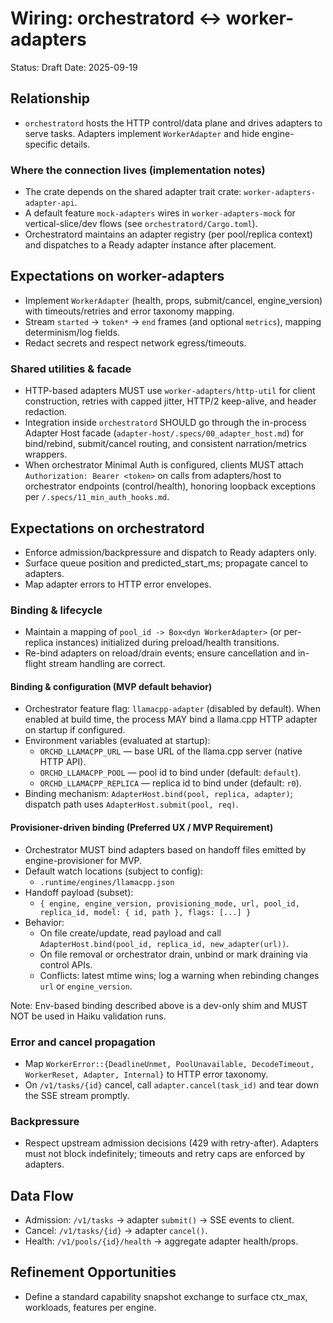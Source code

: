 # Wiring: orchestratord ↔ worker-adapters

Status: Draft
Date: 2025-09-19

## Relationship
- `orchestratord` hosts the HTTP control/data plane and drives adapters to serve tasks. Adapters implement `WorkerAdapter` and hide engine-specific details.

### Where the connection lives (implementation notes)
- The crate depends on the shared adapter trait crate: `worker-adapters-adapter-api`.
- A default feature `mock-adapters` wires in `worker-adapters-mock` for vertical-slice/dev flows (see `orchestratord/Cargo.toml`).
- Orchestratord maintains an adapter registry (per pool/replica context) and dispatches to a Ready adapter instance after placement.

## Expectations on worker-adapters
- Implement `WorkerAdapter` (health, props, submit/cancel, engine_version) with timeouts/retries and error taxonomy mapping.
- Stream `started` → `token*` → `end` frames (and optional `metrics`), mapping determinism/log fields.
- Redact secrets and respect network egress/timeouts.

### Shared utilities & facade

- HTTP-based adapters MUST use `worker-adapters/http-util` for client construction, retries with capped jitter, HTTP/2 keep-alive, and header redaction.
- Integration inside `orchestratord` SHOULD go through the in-process Adapter Host facade (`adapter-host/.specs/00_adapter_host.md`) for bind/rebind, submit/cancel routing, and consistent narration/metrics wrappers.
- When orchestrator Minimal Auth is configured, clients MUST attach `Authorization: Bearer <token>` on calls from adapters/host to orchestrator endpoints (control/health), honoring loopback exceptions per `/.specs/11_min_auth_hooks.md`.

## Expectations on orchestratord
- Enforce admission/backpressure and dispatch to Ready adapters only.
- Surface queue position and predicted_start_ms; propagate cancel to adapters.
- Map adapter errors to HTTP error envelopes.

### Binding & lifecycle
- Maintain a mapping of `pool_id -> Box<dyn WorkerAdapter>` (or per-replica instances) initialized during preload/health transitions.
- Re-bind adapters on reload/drain events; ensure cancellation and in-flight stream handling are correct.

#### Binding & configuration (MVP default behavior)
- Orchestrator feature flag: `llamacpp-adapter` (disabled by default). When enabled at build time, the process MAY bind a llama.cpp HTTP adapter on startup if configured.
- Environment variables (evaluated at startup):
  - `ORCHD_LLAMACPP_URL` — base URL of the llama.cpp server (native HTTP API).
  - `ORCHD_LLAMACPP_POOL` — pool id to bind under (default: `default`).
  - `ORCHD_LLAMACPP_REPLICA` — replica id to bind under (default: `r0`).
- Binding mechanism: `AdapterHost.bind(pool, replica, adapter)`; dispatch path uses `AdapterHost.submit(pool, req)`.

#### Provisioner-driven binding (Preferred UX / MVP Requirement)
- Orchestrator MUST bind adapters based on handoff files emitted by engine-provisioner for MVP.
- Default watch locations (subject to config):
  - `.runtime/engines/llamacpp.json`
- Handoff payload (subset):
  - `{ engine, engine_version, provisioning_mode, url, pool_id, replica_id, model: { id, path }, flags: [...] }`
- Behavior:
  - On file create/update, read payload and call `AdapterHost.bind(pool_id, replica_id, new_adapter(url))`.
  - On file removal or orchestrator drain, unbind or mark draining via control APIs.
  - Conflicts: latest mtime wins; log a warning when rebinding changes `url` or `engine_version`.

Note: Env-based binding described above is a dev-only shim and MUST NOT be used in Haiku validation runs.

### Error and cancel propagation
- Map `WorkerError::{DeadlineUnmet, PoolUnavailable, DecodeTimeout, WorkerReset, Adapter, Internal}` to HTTP error taxonomy.
- On `/v1/tasks/{id}` cancel, call `adapter.cancel(task_id)` and tear down the SSE stream promptly.

### Backpressure
- Respect upstream admission decisions (429 with retry-after). Adapters must not block indefinitely; timeouts and retry caps are enforced by adapters.

## Data Flow
- Admission: `/v1/tasks` → adapter `submit()` → SSE events to client.
- Cancel: `/v1/tasks/{id}` → adapter `cancel()`.
- Health: `/v1/pools/{id}/health` → aggregate adapter health/props.

## Refinement Opportunities
- Define a standard capability snapshot exchange to surface ctx_max, workloads, features per engine.
